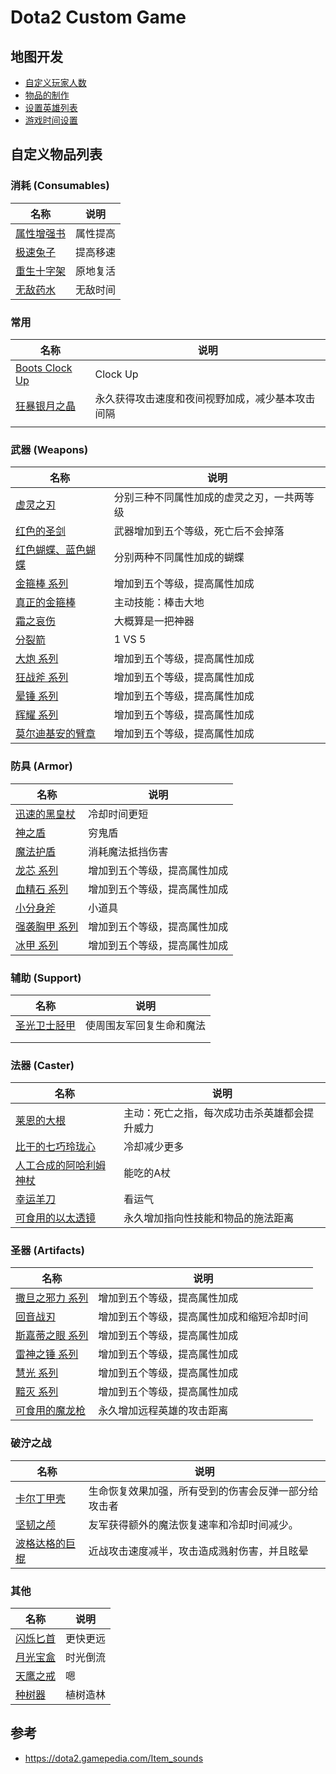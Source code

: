 # Dota2 Custom Game







## 地图开发

- [自定义玩家人数](Learn/自定义玩家人数.md)
- [物品的制作](Learn/物品的制作.md)
- [设置英雄列表](Learn/设置英雄列表.md)
- [游戏时间设置](Learn/游戏时间设置.md)



## 自定义物品列表



### 消耗 (Consumables)

| 名称                                               | 说明     |
| -------------------------------------------------- | -------- |
| [属性增强书](Item/books_of_stats/README.md)        | 属性提高 |
| [极速兔子](Item/speed_rabbit/README.md)            | 提高移速 |
| [重生十字架](Item/mjz_reincarnate_stone/README.md) | 原地复活 |
| [无敌药水](Item/mjz_invincible_potion/README.md)   | 无敌时间 |



### 常用

| 名称                                                | 说明                                             |
| --------------------------------------------------- | ------------------------------------------------ |
| [Boots Clock Up](Item/mjz_boots_clock_up/README.md) | Clock Up                                         |
| [狂暴银月之晶](Item/mjz_rage_moon_shard/README.md)  | 永久获得攻击速度和夜间视野加成，减少基本攻击间隔 |
|                                                     |                                                  |



### 武器 (Weapons)

| 名称                                                | 说明                                       |
| --------------------------------------------------- | ------------------------------------------ |
| [虚灵之刃](Item/mjz_ethereal_blade/README.md)       | 分别三种不同属性加成的虚灵之刃，一共两等级 |
| [红色的圣剑](Item/red_divine_rapier/README.md)      | 武器增加到五个等级，死亡后不会掉落         |
| [红色蝴蝶、蓝色蝴蝶](Item/mjz_butterfly/README.md)  | 分别两种不同属性加成的蝴蝶                 |
| [金箍棒 系列](Item/mjz_monkey_king_bar/README.md)   | 增加到五个等级，提高属性加成               |
| [真正的金箍棒](Item/real_monkey_king_bar/README.md) | 主动技能：棒击大地                         |
| [霜之哀伤](Item/mjz_frostmourne/README.md)          | 大概算是一把神器                           |
| [分裂箭](Item/split_shot/README.md)                 | 1 VS 5                                     |
| [大炮 系列](Item/mjz_daedalus/README.md)            | 增加到五个等级，提高属性加成               |
| [狂战斧 系列](Item/mjz_battlefury/README.md)        | 增加到五个等级，提高属性加成               |
| [晕锤 系列](Item/mjz_basher/README.md)              | 增加到五个等级，提高属性加成               |
| [辉耀 系列](Item/mjz_radiance/README.md)            | 增加到五个等级，提高属性加成               |
| [莫尔迪基安的臂章](Item/mjz_armlet/README.md)       | 增加到五个等级，提高属性加成               |



### 防具 (Armor)

| 名称                                                 | 说明                         |
| ---------------------------------------------------- | ---------------------------- |
| [迅速的黑皇杖](Item/black_king_bar_faster/README.md) | 冷却时间更短                 |
| [神之盾](Item/god_shield/README.md)                  | 穷鬼盾                       |
| [魔法护盾](Item/mana_shield/README.md)               | 消耗魔法抵挡伤害             |
| [龙芯 系列](Item/mjz_heart/README.md)                | 增加到五个等级，提高属性加成 |
| [血精石 系列](Item/mjz_bloodstone/README.md)         | 增加到五个等级，提高属性加成 |
| [小分身斧](Item/mjz_little_manta/README.md)          | 小道具                       |
| [强袭胸甲 系列](Item/mjz_assault/README.md)          | 增加到五个等级，提高属性加成 |
| [冰甲 系列](Item/mjz_shivas_guard/README.md)         | 增加到五个等级，提高属性加成 |



### 辅助 (Support)

| 名称                                                         | 说明                     |
| ------------------------------------------------------------ | ------------------------ |
| [圣光卫士胫甲](Item/mjz_guardian_greaves_holy_light/README.md) | 使周围友军回复生命和魔法 |
|                                                              |                          |
|                                                              |                          |



### 法器 (Caster)

| 名称                                                         | 说明                                         |
| ------------------------------------------------------------ | -------------------------------------------- |
| [莱恩的大根](Item/mjz_dagon/README.md)                       | 主动：死亡之指，每次成功击杀英雄都会提升威力 |
| [比干的七巧玲珑心](Item/bigan_octarine_core/README.md)       | 冷却减少更多                                 |
| [人工合成的阿哈利姆神杖](Item/aghanim's_scepter_synth/README.md) | 能吃的A杖                                    |
| [幸运羊刀](Item/mjz_luck_sheepstick/README.md)               | 看运气                                       |
| [可食用的以太透镜](Item/mjz_aether_lens/README.md)           | 永久增加指向性技能和物品的施法距离           |



### 圣器 (Artifacts)

| 名称                                              | 说明                                       |
| ------------------------------------------------- | ------------------------------------------ |
| [撒旦之邪力 系列](Item/mjz_satanic/README.md)     | 增加到五个等级，提高属性加成               |
| [回音战刃](Item/echo_sabre/README.md)             | 增加到五个等级，提高属性加成和缩短冷却时间 |
| [斯嘉蒂之眼 系列](Item/mjz_skadi/README.md)       | 增加到五个等级，提高属性加成               |
| [雷神之锤 系列](Item/mjz_mjollnir/README.md)      | 增加到五个等级，提高属性加成               |
| [慧光 系列](Item/mjz_kaya/README.md)              | 增加到五个等级，提高属性加成               |
| [ 黯灭 系列](Item/mjz_desolator/README.md)        | 增加到五个等级，提高属性加成               |
| [可食用的魔龙枪](Item/mjz_dragon_lance/README.md) | 永久增加远程英雄的攻击距离                 |



### 破泞之战

| 名称                                                 | 说明                                                 |
| ---------------------------------------------------- | ---------------------------------------------------- |
| [卡尔丁甲壳](Item/mjz_carapace_of_qaldin/README.md)  | 生命恢复效果加强，所有受到的伤害会反弹一部分给攻击者 |
| [坚韧之颅](Item/mjz_preserved_skull/README.md)       | 友军获得额外的魔法恢复速率和冷却时间减少。           |
| [波格达格的巨棍](Item/mjz_bogduggs_cudgel/README.md) | 近战攻击速度减半，攻击造成溅射伤害，并且眩晕         |



### 其他

| 名称                                              | 说明     |
| ------------------------------------------------- | -------- |
| [闪烁匕首](Item/blink_dagger/README.md)           | 更快更远 |
| [月光宝盒](Item/moonlight_treasure_box/README.md) | 时光倒流 |
| [天鹰之戒](Item/ring_of_aquila/README.md)         | 嗯       |
| [种树器](Item/branches_machine/README.md)         | 植树造林 |





## 参考

- https://dota2.gamepedia.com/Item_sounds